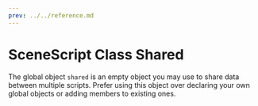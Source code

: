 ```yaml
---
prev: ../../reference.md
---
```


# SceneScript Class Shared

The global object `shared` is an empty object you may use to share data between multiple scripts. Prefer using this object over declaring your own global objects or adding members to existing ones.
